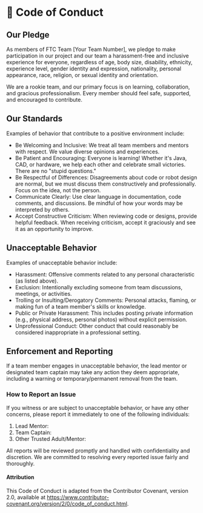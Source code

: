 # 📜 Code of Conduct
## Our Pledge 
As members of FTC Team [Your Team Number], we pledge to make participation in our project and our team a harassment-free and inclusive experience for everyone, regardless of age, body size, disability, ethnicity, experience level, gender identity and expression, nationality, personal appearance, race, religion, or sexual identity and orientation.

We are a rookie team, and our primary focus is on learning, collaboration, and gracious professionalism. Every member should feel safe, supported, and encouraged to contribute.

## Our Standards
Examples of behavior that contribute to a positive environment include:
* Be Welcoming and Inclusive: We treat all team members and mentors with respect. We value diverse opinions and experiences. 
* Be Patient and Encouraging: Everyone is learning! Whether it's Java, CAD, or hardware, we help each other and celebrate small victories. There are no "stupid questions." 
* Be Respectful of Differences: Disagreements about code or robot design are normal, but we must discuss them constructively and professionally. Focus on the idea, not the person. 
* Communicate Clearly: Use clear language in documentation, code comments, and discussions. Be mindful of how your words may be interpreted by others. 
* Accept Constructive Criticism: When reviewing code or designs, provide helpful feedback. When receiving criticism, accept it graciously and see it as an opportunity to improve.

## Unacceptable Behavior 
Examples of unacceptable behavior include: 
* Harassment: Offensive comments related to any personal characteristic (as listed above).  
* Exclusion: Intentionally excluding someone from team discussions, meetings, or activities. 
* Trolling or Insulting/Derogatory Comments: Personal attacks, flaming, or making fun of a team member's skills or knowledge. 
* Public or Private Harassment: This includes posting private information (e.g., physical address, personal photos) without explicit permission. 
* Unprofessional Conduct: Other conduct that could reasonably be considered inappropriate in a professional setting. 

## Enforcement and Reporting 
If a team member engages in unacceptable behavior, the lead mentor or designated team captain may take any action they deem appropriate, including a warning or temporary/permanent removal from the team. 
### How to Report an Issue 
If you witness or are subject to unacceptable behavior, or have any other concerns, please report it immediately to one of the following individuals: 
1. Lead Mentor: 
2. Team Captain: 
3. Other Trusted Adult/Mentor: 

All reports will be reviewed promptly and handled with confidentiality and discretion. We are committed to resolving every reported issue fairly and thoroughly. 
#### Attribution 
This Code of Conduct is adapted from the Contributor Covenant, version 2.0, available at https://www.contributor-covenant.org/version/2/0/code_of_conduct.html.

